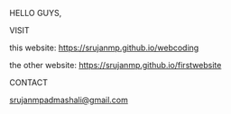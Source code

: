 HELLO GUYS,

VISIT

this website:
https://srujanmp.github.io/webcoding


the other website:
https://srujanmp.github.io/firstwebsite

CONTACT

srujanmpadmashali@gmail.com
